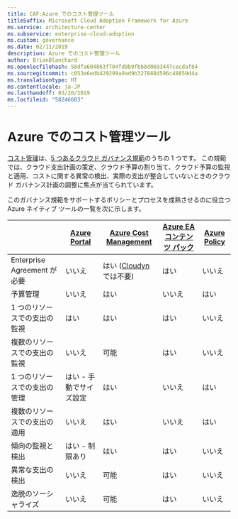 ```yaml
---
title: CAF:Azure でのコスト管理ツール
titleSuffix: Microsoft Cloud Adoption Framework for Azure
ms.service: architecture-center
ms.subservice: enterprise-cloud-adoption
ms.custom: governance
ms.date: 02/11/2019
description: Azure でのコスト管理ツール
author: BrianBlanchard
ms.openlocfilehash: 58dfa604863f704fd9b9fbb8d0693447cecdaf84
ms.sourcegitcommit: c053e6edb429299a0ad9b327888d596c48859d4a
ms.translationtype: HT
ms.contentlocale: ja-JP
ms.lasthandoff: 03/20/2019
ms.locfileid: "58246603"
---
```

# <a name="cost-management-tools-in-azure"></a>Azure でのコスト管理ツール

[コスト管理](overview.md)は、[5 つあるクラウド ガバナンス規範](../governance-disciplines.md)のうちの 1 つです。 この規範では、クラウド支出計画の策定、クラウド予算の割り当て、クラウド予算の監視と適用、コストに関する異常の検出、実際の支出が整合していないときのクラウド ガバナンス計画の調整に焦点が当てられています。

このガバナンス規範をサポートするポリシーとプロセスを成熟させるのに役立つ Azure ネイティブ ツールの一覧を次に示します。

|  | [Azure Portal](https://azure.microsoft.com/features/azure-portal/)  | [Azure Cost Management](/azure/cost-management/overview-cost-mgt)  | [Azure EA コンテンツ パック](/power-bi/service-connect-to-azure-enterprise)  | [Azure Policy](/azure/governance/policy/overview) |
|---------|---------|---------|---------|---------|
|Enterprise Agreement が必要     | いいえ          | はい ([Cloudyn](/azure/cost-management/overview) では不要)         | はい         | いいえ          |
|予算管理     | いいえ          | はい         | いいえ          | はい         |
|1 つのリソースでの支出の監視    | はい         | はい         | はい         | いいえ          |
|複数のリソースでの支出の監視    | いいえ          | 可能         | はい         | いいえ          |
|1 つのリソースでの支出の管理     | はい - 手動でサイズ設定         | はい         | いいえ          | はい         |
|複数のリソースでの支出の適用    | いいえ          | はい         | いいえ          | はい         |
|傾向の監視と検出     | はい - 制限あり         | はい        | はい         | いいえ          |
|異常な支出の検出     | いいえ          | 可能         | はい         | いいえ         |
|逸脱のソーシャライズ     | いいえ         | 可能         | はい        | いいえ         |
